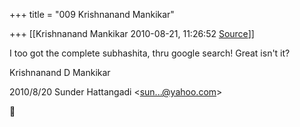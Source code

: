 +++
title = "009 Krishnanand Mankikar"

+++
[[Krishnanand Mankikar	2010-08-21, 11:26:52 [Source](https://groups.google.com/g/samskrita/c/DREIPSeT8oI)]]



I too got the complete subhashita, thru google search! Great isn't it?



Krishnanand D Mankikar  
  

2010/8/20 Sunder Hattangadi \<[sun...@yahoo.com]()\>



